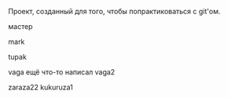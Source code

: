 Проект, созданный для того, чтобы попрактиковаться с git'ом.

мастер

mark

tupak

vaga
ещё что-то написал
vaga2

zaraza22
kukuruza1

